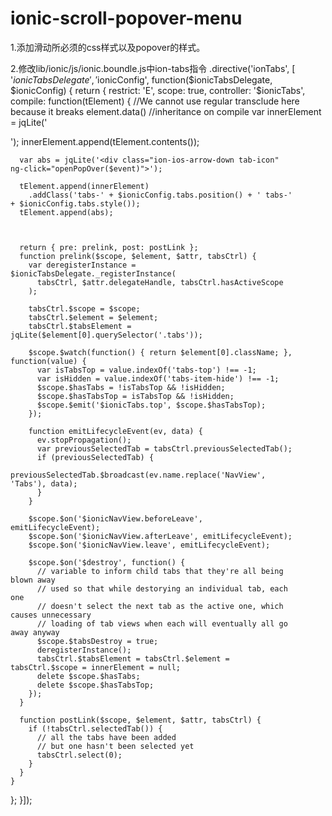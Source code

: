 # ionic-scroll-popover-menu

1.添加滑动所必须的css样式以及popover的样式。

2.修改lib/ionic/js/ionic.boundle.js中ion-tabs指令
.directive('ionTabs', [
  '$ionicTabsDelegate',
  '$ionicConfig',
function($ionicTabsDelegate, $ionicConfig) {
  return {
    restrict: 'E',
    scope: true,
    controller: '$ionicTabs',
    compile: function(tElement) {
      //We cannot use regular transclude here because it breaks element.data()
      //inheritance on compile
      var innerElement = jqLite('<div class="tab-nav tabs scroll" id="{{tabScroll}}" style="width:90%">');
      innerElement.append(tElement.contents());

      var abs = jqLite('<div class="ion-ios-arrow-down tab-icon" ng-click="openPopOver($event)">');

      tElement.append(innerElement)
        .addClass('tabs-' + $ionicConfig.tabs.position() + ' tabs-' + $ionicConfig.tabs.style());
      tElement.append(abs);



      return { pre: prelink, post: postLink };
      function prelink($scope, $element, $attr, tabsCtrl) {
        var deregisterInstance = $ionicTabsDelegate._registerInstance(
          tabsCtrl, $attr.delegateHandle, tabsCtrl.hasActiveScope
        );

        tabsCtrl.$scope = $scope;
        tabsCtrl.$element = $element;
        tabsCtrl.$tabsElement = jqLite($element[0].querySelector('.tabs'));

        $scope.$watch(function() { return $element[0].className; }, function(value) {
          var isTabsTop = value.indexOf('tabs-top') !== -1;
          var isHidden = value.indexOf('tabs-item-hide') !== -1;
          $scope.$hasTabs = !isTabsTop && !isHidden;
          $scope.$hasTabsTop = isTabsTop && !isHidden;
          $scope.$emit('$ionicTabs.top', $scope.$hasTabsTop);
        });

        function emitLifecycleEvent(ev, data) {
          ev.stopPropagation();
          var previousSelectedTab = tabsCtrl.previousSelectedTab();
          if (previousSelectedTab) {
            previousSelectedTab.$broadcast(ev.name.replace('NavView', 'Tabs'), data);
          }
        }

        $scope.$on('$ionicNavView.beforeLeave', emitLifecycleEvent);
        $scope.$on('$ionicNavView.afterLeave', emitLifecycleEvent);
        $scope.$on('$ionicNavView.leave', emitLifecycleEvent);

        $scope.$on('$destroy', function() {
          // variable to inform child tabs that they're all being blown away
          // used so that while destorying an individual tab, each one
          // doesn't select the next tab as the active one, which causes unnecessary
          // loading of tab views when each will eventually all go away anyway
          $scope.$tabsDestroy = true;
          deregisterInstance();
          tabsCtrl.$tabsElement = tabsCtrl.$element = tabsCtrl.$scope = innerElement = null;
          delete $scope.$hasTabs;
          delete $scope.$hasTabsTop;
        });
      }

      function postLink($scope, $element, $attr, tabsCtrl) {
        if (!tabsCtrl.selectedTab()) {
          // all the tabs have been added
          // but one hasn't been selected yet
          tabsCtrl.select(0);
        }
      }
    }
  };
}]);
